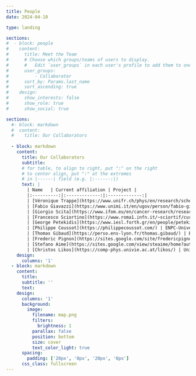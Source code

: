 ```yaml
---
title: People
date: 2024-04-10

type: landing

sections:
#  - block: people
#    content:
#      title: Meet the Team
#      # Choose which groups/teams of users to display.
#      #   Edit `user_groups` in each user's profile to add them to one or more of these groups.
#      user_groups:
#          - Collaborator
#      sort_by: Params.last_name
#      sort_ascending: true
#    design:
#      show_interests: false
#      show_role: true
#      show_social: true

sections: 
  #- block: markdown
  #  content:
  #    title: Our Collaborators
  
  - block: markdown
    content: 
      title: Our Collaborators
      subtitle:
      # for table, to align to right, put ":" on the right
      # to center align, put ":" at the extremes
      # in |------| field (e.g. |:------:|)
      text: |
        | Name   | Current affiliation | Project |
        |:----------:|:-------------:|:-------------:|
        | [Véronique Trappe](https://www.unifr.ch/phys/en/research/scheffold/group-members/people/18428/19670) | Department of Physics, University of Fribourg (Switzerland) | --- |
        | [Fabio Giavazzi](https://www.unimi.it/en/ugov/person/fabio-giavazzi) | Department of Medical Biotechnology and Translational Medicine, University of Milan (Italy) | [GTACS]({{< relref "/project/22-01-01-GTACS/_index.md" >}}), [NEUF-DIX]({{< relref "/project/22-01-01-giant-fluctuations/_index.md" >}}) |
        | [Giorgio Scita](https://www.ifom.eu/en/cancer-research/researchers/giorgio-scita.php) | Faculty of Medicine, University of Milan (Italy) | --- |
        | [Francesco Sciortino](https://www.roma1.infn.it/~sciortif/curriculum.htm) | Department of Physics, University of Rome La Sapienza (Italy) | --- |
        | [George Petekidis](https://www.iesl.forth.gr/en/people/petekidis-george) | Department of Material Science and Technology, University of Crete (Greece) | [FORGreenSoft]({{< relref "/project/Forgreensoft/_index.md" >}}) |
        | [Philippe Coussot](https://philippecoussot.com/) | ENPC-University Gustave Eiffel-CNRS (France) | --- |
        | [Thomas Gibaud](https://perso.ens-lyon.fr/thomas.gibaud/) | Ecole Normale Supérieure de Lyon (France) | [TRAINGEL]({{< relref "/project/24-01-01-TRAINGEL/_index.md" >}}) |
        | [Frederic Pignon](https://sites.google.com/site/fredericpignon) | Université Grenoble Alpes, CNRS (France) | [TRAINGEL]({{< relref "/project/24-01-01-TRAINGEL/_index.md" >}}) |
        | [Stefano Aime](https://sites.google.com/view/steaime/home?authuser=0) | ESPCI Paris (France) | [TRAINGEL]({{< relref "/project/24-01-01-TRAINGEL/_index.md" >}}) |
        | [Christos Likos](https://comp-phys.univie.ac.at/likos/) | University of Vienna (Austria) | [TRAINGEL]({{< relref "/project/24-01-01-TRAINGEL/_index.md" >}}) |
    design:
      columns: '1'
  - block: markdown
    content:
      title: 
      subtitle: ''
      text:
    design:
      columns: '1'
      background:
        image: 
          filename: map.png
          filters:
            brightness: 1
          parallax: false
          position: bottom
          size: cover
          text_color_light: true
      spacing:
        padding: ['20px', '0px', '20px', '0px']
      css_class: fullscreen
---
```

